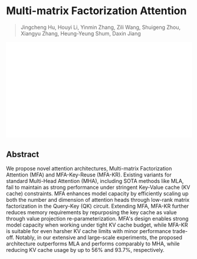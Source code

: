 # Multi-matrix Factorization Attention

> Jingcheng Hu, Houyi Li, Yinmin Zhang, Zili Wang, Shuigeng Zhou, Xiangyu Zhang, Heung-Yeung Shum, Daxin Jiang

<p align="center">
<img src="../../blank.jpg" width="600" title="blank">
</p>

## Abstract

We propose novel attention architectures, Multi-matrix Factorization
Attention (MFA) and MFA-Key-Reuse (MFA-KR). Existing variants for standard
Multi-Head Attention (MHA), including SOTA methods like MLA, fail to maintain
as strong performance under stringent Key-Value cache (KV cache) constraints.
MFA enhances model capacity by efficiently scaling up both the number and
dimension of attention heads through low-rank matrix factorization in the
Query-Key (QK) circuit. Extending MFA, MFA-KR further reduces memory
requirements by repurposing the key cache as value through value projection
re-parameterization. MFA's design enables strong model capacity when working
under tight KV cache budget, while MFA-KR is suitable for even harsher KV cache
limits with minor performance trade-off. Notably, in our extensive and
large-scale experiments, the proposed architecture outperforms MLA and performs
comparably to MHA, while reducing KV cache usage by up to 56% and 93.7%,
respectively.
